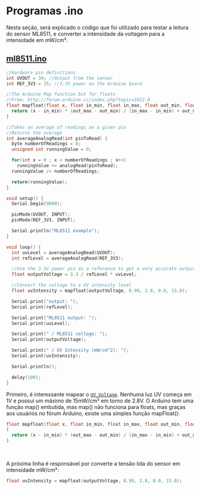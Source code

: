 # Programas .ino

Nesta seção, será explicado o código que foi utilizado para testar a leitura do sensor ML8511, e converter a intensidade da voltagem para a intensidade em mW/cm².

## [ml8511.ino](../../../prog/ino/ml8511.ino)

```C
//Hardware pin definitions
int UVOUT = 34; //Output from the sensor
int REF_3V3 = 35; //3.3V power on the Arduino board

//The Arduino Map function but for floats
//From: http://forum.arduino.cc/index.php?topic=3922.0
float mapfloat(float x, float in_min, float in_max, float out_min, float out_max) {
  return (x - in_min) * (out_max - out_min) / (in_max - in_min) + out_min;
}

//Takes an average of readings on a given pin
//Returns the average
int averageAnalogRead(int pinToRead) {
  byte numberOfReadings = 8;
  unsigned int runningValue = 0; 

  for(int x = 0 ; x < numberOfReadings ; x++)
    runningValue += analogRead(pinToRead);
  runningValue /= numberOfReadings;

  return(runningValue);  
}

void setup() {
  Serial.begin(9600);

  pinMode(UVOUT, INPUT);
  pinMode(REF_3V3, INPUT);

  Serial.println("ML8511 example");
}

void loop() {
  int uvLevel = averageAnalogRead(UVOUT);
  int refLevel = averageAnalogRead(REF_3V3);

  //Use the 3.3V power pin as a reference to get a very accurate output value from sensor
  float outputVoltage = 3.3 / refLevel * uvLevel;

  //Convert the voltage to a UV intensity level
  float uvIntensity = mapfloat(outputVoltage, 0.99, 2.8, 0.0, 15.0); 

  Serial.print("output: ");
  Serial.print(refLevel);

  Serial.print("ML8511 output: ");
  Serial.print(uvLevel);

  Serial.print(" / ML8511 voltage: ");
  Serial.print(outputVoltage);

  Serial.print(" / UV Intensity (mW/cm^2): ");
  Serial.print(uvIntensity);

  Serial.println();

  delay(100);
}
```

Primeiro, é interessante mapear o [`UV_Voltage`](https://t16k-ach2157.readthedocs.io/en/latest/comp/esp.html#notas). Nenhuma luz UV começa em 1V e possui um máximo de 15mW/cm² em torno de 2.8V. O Arduino tem uma função map() embutida, mas map() não funciona para floats, mas graças aos usuários no fórum Arduino, existe uma simples função mapFloat():
```C
float mapfloat(float x, float in_min, float in_max, float out_min, float out_max)
{
  return (x - in_min) * (out_max - out_min) / (in_max - in_min) + out_min;
}
```

<br />

A próxima linha é responsável por converte a tensão lida do sensor em intensidade mW/cm²:
```C
float uvIntensity = mapfloat(outputVoltage, 0.99, 2.8, 0.0, 15.0);
```
